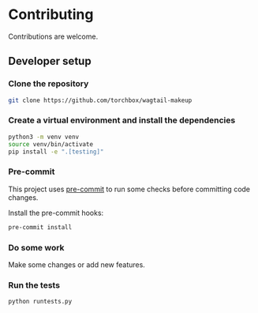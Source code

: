 # Contributing

Contributions are welcome.

## Developer setup

### Clone the repository

```bash
git clone https://github.com/torchbox/wagtail-makeup
```

### Create a virtual environment and install the dependencies

```bash
python3 -m venv venv
source venv/bin/activate
pip install -e ".[testing]"
```

### Pre-commit

This project uses [pre-commit](https://pre-commit.com/) to run some checks before committing code changes.

Install the pre-commit hooks:

```bash
pre-commit install
```

### Do some work

Make some changes or add new features.

### Run the tests

```bash
python runtests.py
```
